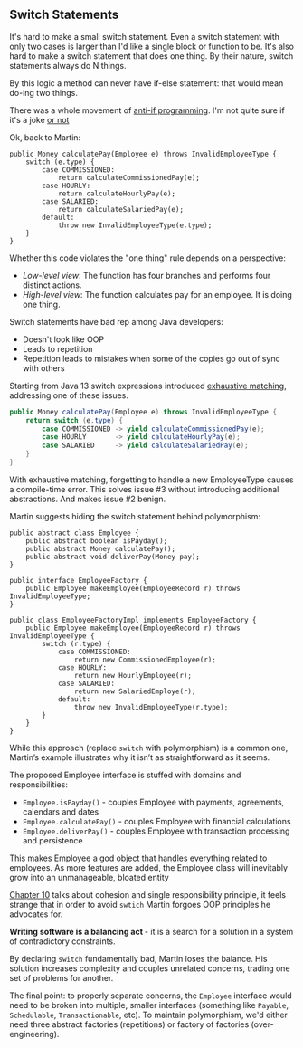 ## Switch Statements

<div class="book-quote">
It's hard to make a small switch statement. Even a switch statement with only two cases is larger than I'd like a single block or function to be. It's also hard to make a switch statement that does one thing. By their nature, switch statements always do N things.
</div>

By this logic a method can never have if-else statement: that would mean do-ing two things.

There was a whole movement of [anti-if programming](https://www.antiifprogramming.com/about-the-anti-if.php).
I'm not quite sure if it's a joke [or not](https://en.algorithmica.org/hpc/pipelining/branchless/)

Ok, back to Martin:

<div class="book-quote">
<pre><code class="language-java">public Money calculatePay(Employee e) throws InvalidEmployeeType {
    switch (e.type) {
        case COMMISSIONED:
            return calculateCommissionedPay(e);
        case HOURLY:
            return calculateHourlyPay(e);
        case SALARIED:
            return calculateSalariedPay(e);
        default:
            throw new InvalidEmployeeType(e.type);
    }
}
</code></pre>
</div>

Whether this code violates the "one thing" rule depends on a perspective:
- *Low-level view*: The function has four branches and performs four distinct actions.
- *High-level view*: The function calculates pay for an employee. It is doing one thing.

Switch statements have bad rep among Java developers:
* Doesn't look like OOP
* Leads to repetition
* Repetition leads to mistakes when some of the copies go out of sync with others

Starting from Java 13 switch expressions introduced [exhaustive matching](https://openjdk.org/jeps/354), addressing one of these issues.

```java
public Money calculatePay(Employee e) throws InvalidEmployeeType {
    return switch (e.type) {
        case COMMISSIONED -> yield calculateCommissionedPay(e);
        case HOURLY       -> yield calculateHourlyPay(e);
        case SALARIED     -> yield calculateSalariedPay(e);
    }
}
```

With exhaustive matching, forgetting to handle a new EmployeeType causes a compile-time error. This solves issue #3 without introducing additional abstractions.
And makes issue #2 benign.

Martin suggests hiding the switch statement behind polymorphism:

<div class="book-quote">
<pre><code class="language-java">public abstract class Employee {
    public abstract boolean isPayday();
    public abstract Money calculatePay();
    public abstract void deliverPay(Money pay);
}
&nbsp;
public interface EmployeeFactory {
    public Employee makeEmployee(EmployeeRecord r) throws InvalidEmployeeType;
}
&nbsp;
public class EmployeeFactoryImpl implements EmployeeFactory {
    public Employee makeEmployee(EmployeeRecord r) throws InvalidEmployeeType {
        switch (r.type) {
            case COMMISSIONED:
                return new CommissionedEmployee(r);
            case HOURLY:
                return new HourlyEmployee(r);
            case SALARIED:
                return new SalariedEmploye(r);
            default:
                throw new InvalidEmployeeType(r.type);
        }
    }
}
</code></pre>
</div>

While this approach (replace `switch` with polymorphism) is a common one, Martin’s example illustrates why it isn’t as straightforward as it seems.

The proposed Employee interface is stuffed with domains and responsibilities:
- `Employee.isPayday()` - couples Employee with payments, agreements, calendars and dates
- `Employee.calculatePay()` - couples Employee with financial calculations 
- `Employee.deliverPay()` - couples Employee with transaction processing and persistence

This makes Employee a god object that handles everything related to employees. As more features are added, the Employee class will inevitably grow into an unmanageable, bloated entity 

[Chapter 10](./chapter_10.html) talks about cohesion and single responsibility principle, it feels strange that in order to avoid `swtich` Martin forgoes OOP principles he advocates for. 

<div class="subtle-paragraph">
<b> Writing software is a balancing act </b> - it is a search for a solution in a system of contradictory constraints.
</div>

By declaring `switch` fundamentally bad, Martin loses the balance. His solution increases complexity and couples unrelated concerns, trading one set of problems for another.

The final point: to properly separate concerns, the `Employee` interface would need to be broken into multiple, smaller interfaces (something like `Payable`, `Schedulable`, `Transactionable`, etc). 
To maintain polymorphism, we'd either need three abstract factories (repetitions) or factory of factories (over-engineering).


